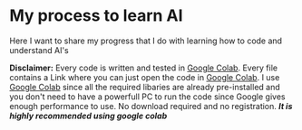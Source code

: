 # My process to learn AI
Here I want to share my progress that I do with learning how to code and understand AI's

**Disclaimer:** Every code is written and tested in [Google Colab](colab.research.google.com/). Every file contains a Link where you can just open the code in [Google Colab](colab.research.google.com/). I use [Google Colab](colab.research.google.com/) since all the required libaries are already pre-installed and you don't need to have a powerfull PC to run the code since Google gives enough performance to use. No download required and no registration. ***It is highly recommended using google colab***
